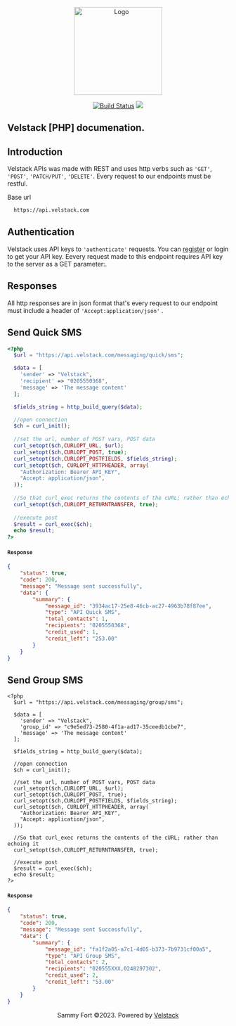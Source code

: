 <p align="center"><a href="https://mnotify.com" target="_blank"><img src="https://dashboard.velstack.com/build/images/velstack/logo-white.png" width="200" alt="  Logo"></a></p>

<p align="center">
<a href="https://github.com/sammyfort/mNotify-laravel"><img src="https://img.shields.io/badge/%3C%2F%3E-cURL%20-blue" alt="Build Status"></a>
<a href="https://packagist.org/packages/velstack/mnotify"><img src="https://img.shields.io/github/license/sammyfort/mNotify-laravel"></a>

 

</p>
 

## Velstack [PHP] documenation.

## Introduction
Velstack APIs was made with REST and uses http verbs such as `'GET'`, `'POST'`, `'PATCH/PUT'`, `'DELETE'`. Every request to our endpoints must be restful.

Base url
```bash
  https://api.velstack.com
```

## Authentication

Velstack uses API keys to `'authenticate'` requests. You can [register](https://dashboard.velstack.com/) or login to get your API key.
Eevery request made to this endpoint requires API key to the server as a GET parameter:.   

## Responses

All http responses are in json format that's every request to our endpoint must include a header of `'Accept:application/json'` .   

 
## Send Quick SMS

```php
<?php
  $url = "https://api.velstack.com/messaging/quick/sms";

  $data = [
    'sender' => "Velstack",
    'recipient' => "0205550368",
    'message' => 'The message content'
  ];

  $fields_string = http_build_query($data);

  //open connection
  $ch = curl_init();
  
  //set the url, number of POST vars, POST data
  curl_setopt($ch,CURLOPT_URL, $url);
  curl_setopt($ch,CURLOPT_POST, true);
  curl_setopt($ch,CURLOPT_POSTFIELDS, $fields_string);
  curl_setopt($ch, CURLOPT_HTTPHEADER, array(
    "Authorization: Bearer API_KEY",
    "Accept: application/json",
  ));
  
  //So that curl_exec returns the contents of the cURL; rather than echoing it
  curl_setopt($ch,CURLOPT_RETURNTRANSFER, true); 
  
  //execute post
  $result = curl_exec($ch);
  echo $result;
?>

```
 
 
 
 

#### `Response`
```json
{
    "status": true,
    "code": 200,
    "message": "Message sent successfully",
    "data": {
        "summary": {
            "message_id": "3934ac17-25e8-46cb-ac27-4963b78f87ee",
            "type": "API Quick SMS",
            "total_contacts": 1,
            "recipients": "0205550368",
            "credit_used": 1,
            "credit_left": "253.00"
        }
    }
}

```
 
 
  
## Send Group SMS

```shell
<?php
  $url = "https://api.velstack.com/messaging/group/sms";

  $data = [
    'sender' => "Velstack",
    'group_id' => "c9e5ed73-2580-4f1a-ad17-35ceedb1cbe7",
    'message' => 'The message content'
  ];

  $fields_string = http_build_query($data);

  //open connection
  $ch = curl_init();
  
  //set the url, number of POST vars, POST data
  curl_setopt($ch,CURLOPT_URL, $url);
  curl_setopt($ch,CURLOPT_POST, true);
  curl_setopt($ch,CURLOPT_POSTFIELDS, $fields_string);
  curl_setopt($ch, CURLOPT_HTTPHEADER, array(
    "Authorization: Bearer API_KEY",
    "Accept: application/json",
  ));
  
  //So that curl_exec returns the contents of the cURL; rather than echoing it
  curl_setopt($ch,CURLOPT_RETURNTRANSFER, true); 
  
  //execute post
  $result = curl_exec($ch);
  echo $result;
?>

```
 
 
 
 

#### `Response`
```json
{
    "status": true,
    "code": 200,
    "message": "Message sent Successfully",
    "data": {
        "summary": {
            "message_id": "fa1f2a05-a7c1-4d05-b373-7b9731cf00a5",
            "type": "API Group SMS",
            "total_contacts": 2,
            "recipients": "020555XXX,0248297302",
            "credit_used": 2,
            "credit_left": "53.00"
        }
    }
}

```
  
<p align="center">
  Sammy Fort ©2023. Powered by <a href="https://velstack.com/">Velstack</a>
</p>
